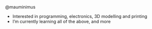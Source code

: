@mauminimus
- Interested in programming, electronics, 3D modelling and printing
- I’m currently learning all of the above, and more

<!--
- 💞️ I’m looking to collaborate on ...
- 📫 How to reach me ...
-->
